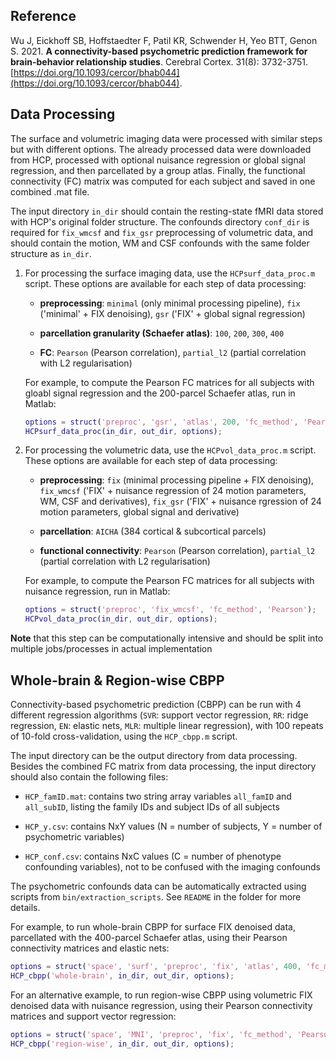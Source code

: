 ## Reference

Wu J, Eickhoff SB, Hoffstaedter F, Patil KR, Schwender H, Yeo BTT, Genon S. 2021. **A connectivity-based psychometric prediction framework for brain-behavior relationship studies**. Cerebral Cortex. 31(8): 3732-3751. [https://doi.org/10.1093/cercor/bhab044](https://doi.org/10.1093/cercor/bhab044).

## Data Processing

The surface and volumetric imaging data were processed with similar steps but with different options. The already processed data were downloaded from HCP, processed with optional nuisance regression or global signal regression, and then parcellated by a group atlas. Finally, the functional connectivity (FC) matrix was computed for each subject and saved in one combined .mat file.

The input directory `in_dir` should contain the resting-state fMRI data stored with HCP's original folder structure. The confounds directory `conf_dir` is required for `fix_wmcsf` and `fix_gsr` preprocessing of volumetric data, and should contain the motion, WM and CSF confounds with the same folder structure as `in_dir`.

1. For processing the surface imaging data, use the `HCPsurf_data_proc.m` script. These options are available for each step of data processing:

   - **preprocessing**: `minimal` (only minimal processing pipeline), `fix` ('minimal' + FIX denoising), `gsr` ('FIX' + global signal regression)

   - **parcellation granularity (Schaefer atlas)**: `100`, `200`, `300`, `400`

   - **FC**: `Pearson` (Pearson correlation), `partial_l2` (partial correlation with L2 regularisation)

    For example, to compute the Pearson FC matrices for all subjects with gloabl signal regression and the 200-parcel Schaefer atlas, run in Matlab:

    ```matlab
    options = struct('preproc', 'gsr', 'atlas', 200, 'fc_method', 'Pearson');
    HCPsurf_data_proc(in_dir, out_dir, options);
    ```

2. For processing the volumetric data, use the `HCPvol_data_proc.m` script. These options are available for each step of data processing:

   - **preprocessing**: `fix` (minimal processing pipeline + FIX denoising), `fix_wmcsf` ('FIX' + nuisance regression of 24 motion parameters, WM, CSF and derivatives), `fix_gsr` ('FIX' + nuisance rgression of 24 motion parameters, global signal and derivative)

   - **parcellation**: `AICHA` (384 cortical & subcortical parcels)

   - **functional connectivity**: `Pearson` (Pearson correlation), `partial_l2` (partial correlation with L2 regularisation)

    For example, to compute the Pearson FC matrices for all subjects with nuisance regression, run in Matlab:

    ```matlab
    options = struct('preproc', 'fix_wmcsf', 'fc_method', 'Pearson');
    HCPvol_data_proc(in_dir, out_dir, options);
    ```

**Note** that this step can be computationally intensive and should be split into multiple jobs/processes in actual implementation

## Whole-brain & Region-wise CBPP

Connectivity-based psychometric prediction (CBPP) can be run with 4 different regression algorithms (`SVR`: support vector regression, `RR`: ridge regression, `EN`: elastic nets, `MLR`: multiple linear regression), with 100 repeats of 10-fold cross-validation, using the `HCP_cbpp.m` script.

The input directory can be the output directory from data processing. Besides the combined FC matrix from data processing, the input directory should also contain the following files:

- `HCP_famID.mat`: contains two string array variables `all_famID` and `all_subID`, listing the family IDs and subject IDs of all subjects

- `HCP_y.csv`: contains NxY values (N = number of subjects, Y = number of psychometric variables) 
  
- `HCP_conf.csv`: contains NxC values (C = number of phenotype confounding variables), not to be confused with the imaging confounds

The psychometric confounds data can be automatically extracted using scripts from `bin/extraction_scripts`. See `README` in the folder for more details.

For example, to run whole-brain CBPP for surface FIX denoised data, parcellated with the 400-parcel Schaefer atlas, using their Pearson connectivity matrices and elastic nets:

```matlab
options = struct('space', 'surf', 'preproc', 'fix', 'atlas', 400, 'fc_method', 'Pearson', 'reg_method', 'EN');
HCP_cbpp('whole-brain', in_dir, out_dir, options);
```

For an alternative example, to run region-wise CBPP using volumetric FIX denoised data with nuisance regression, using their Pearson connectivity matrices and support vector regression:

```matlab
options = struct('space', 'MNI', 'preproc', 'fix', 'fc_method', 'Pearson', 'reg_method', 'SVR');
HCP_cbpp('region-wise', in_dir, out_dir, options);
```